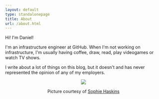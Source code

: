 ```yaml
---
layout: default
type: standalonepage
title: About
url: /about.html
---
```


Hi! I'm Daniel!

I'm an infrastructure engineer at GitHub. When I'm not working on
infrastructure, I'm usually having coffee, draw, read, play videogames or
watch TV shows.

I write about a lot of things on this blog, but it doesn't and has never
represented the opinion of any of my employers.

<div style="text-align:center" >
<img src="/images/bball.jpg" />
<p>
Picture courtesy of <a href="https://twitter.com/sophaskins"> Sophie Haskins</a>
</p>
</div>
